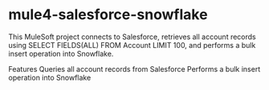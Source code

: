 # mule4-salesforce-snowflake

This MuleSoft project connects to Salesforce, retrieves all account records using SELECT FIELDS(ALL) FROM Account LIMIT 100, and performs a bulk insert operation into Snowflake.

Features
Queries all account records from Salesforce
Performs a bulk insert operation into Snowflake
